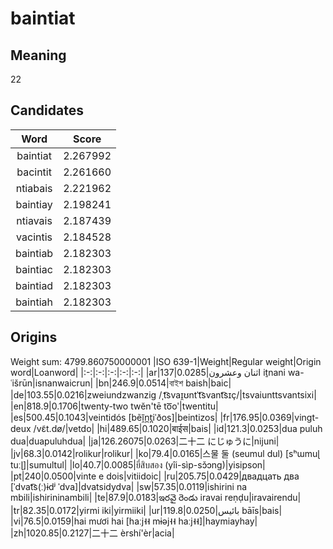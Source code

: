 # baintiat

## Meaning

22

## Candidates

|Word|Score|
|:-:|:-:|
|baintiat|2.267992|
|bacintit|2.261660|
|ntiabais|2.221962|
|baintiay|2.198241|
|ntiavais|2.187439|
|vacintis|2.184528|
|baintiab|2.182303|
|baintiac|2.182303|
|baintiad|2.182303|
|baintiah|2.182303|

## Origins

Weight sum: 4799.860750000001
|ISO 639-1|Weight|Regular weight|Origin word|Loanword|
|:-:|:-:|:-:|:-:|:-:|
|ar|137|0.0285|اثنان وعشرون iṯnani wa-ʿišrūn|isnanwaicrun|
|bn|246.9|0.0514|বাইশ baish|baic|
|de|103.55|0.0216|zweiundzwanzig /ˌt͡svaɪ̯ʊntˈt͡svant͡sɪç/|tsvaiunttsvantsixi|
|en|818.9|0.1706|twenty-two twĕn'tē to͞oʹ|twentitu|
|es|500.45|0.1043|veintidós [bẽĩ̯n̪t̪iˈðos]|beintizos|
|fr|176.95|0.0369|vingt-deux /vɛ̃t.dø/|vetdo|
|hi|489.65|0.1020|बाईस|bais|
|id|121.3|0.0253|dua puluh dua|duapuluhdua|
|ja|126.26075|0.0263|二十二 にじゅうに|nijuni|
|jv|68.3|0.0142|rolikur|rolikur|
|ko|79.4|0.0165|스물 둘 (seumul dul) [sʰɯmuɭ tuːɭ]|sumultul|
|lo|40.7|0.0085|ยี่สิบสอง (yîi-sìp-sɔ̌ɔng)|yisipson|
|pt|240|0.0500|vinte e dois|vitiidoic|
|ru|205.75|0.0429|двадцать два [ˈdvat͡s(ː)ɨdʲ ˈdva]|dvatsidydva|
|sw|57.35|0.0119|ishirini na mbili|ishirininambili|
|te|87.9|0.0183|ఇరవై రెండు iravai reṇḍu|iravairendu|
|tr|82.35|0.0172|yirmi iki|yirmiiki|
|ur|119.8|0.0250|بائیس bāīs|bais|
|vi|76.5|0.0159|hai mươi hai [haːj˧˧ mɨəj˧˧ haːj˧˧]|haymiayhay|
|zh|1020.85|0.2127|二十二 èrshí'èr|acia|
